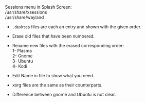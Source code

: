 

Sessions menu in Splash Screen:  
/usr/share/xsessions  
/usr/share/wayland  
  
- `.desktop` files are each an entry and shown with the given order.  
- Erase old files that have been numbered.  
- Rename new files with the erased corresponding order:  
    1- Plasma  
    2- Gnome  
    3- Ubuntu  
    4- Kodi  
- Edit Name in file to show what you need.  
  
- xorg files are the same as their counterparts.  
- Difference between gnome and Ubuntu is not clear.  
 
